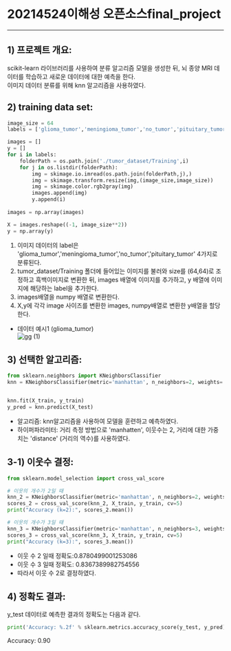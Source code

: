 # 20214524이해성 오픈소스final_project
___
## 1) 프로젝트 개요:
scikit-learn 라이브러리를 사용하여 분류 알고리즘 모델을 생성한 뒤, 뇌 종양 MRI 데이터를 학습하고 새로운 데이터에 대한 예측을 한다.  
이미지 데이터 분류를 위해 knn 알고리즘을 사용하였다. 


## 2) training data set:

```py
image_size = 64
labels = ['glioma_tumor','meningioma_tumor','no_tumor','pituitary_tumor']

images = []
y = []
for i in labels:
    folderPath = os.path.join('./tumor_dataset/Training',i)
    for j in os.listdir(folderPath):
        img = skimage.io.imread(os.path.join(folderPath,j),)
        img = skimage.transform.resize(img,(image_size,image_size))
        img = skimage.color.rgb2gray(img)
        images.append(img)
        y.append(i)
        
images = np.array(images)

X = images.reshape((-1, image_size**2))
y = np.array(y)
```


  
1. 이미지 데이터의 label은 'glioma_tumor','meningioma_tumor','no_tumor','pituitary_tumor' 4가지로 분류된다.
2. tumor_dataset/Training 폴더에 들어있는 이미지를 불러와 size를 (64,64)로 조정하고 흑백이미지로 변환한 뒤,  images 배열에 이미지를 추가하고, y 배열에 이미지에 해당하는 label을 추가한다.  
3. images배열을 numpy 배열로 변환한다.  
4. X,y에 각각 image 사이즈를 변환한 images, numpy배열로 변환한 y배열을 할당한다.  

- 데이터 예시1 (glioma_tumor)  
![gg (1)](https://github.com/haesung0110/20214524-final_project/assets/147023827/3efe9be3-542a-48d5-8d45-4c337cd23e59)



## 3) 선택한 알고리즘:

```py
from sklearn.neighbors import KNeighborsClassifier
knn = KNeighborsClassifier(metric='manhattan', n_neighbors=2, weights='distance',n_jobs=-1)


knn.fit(X_train, y_train)
y_pred = knn.predict(X_test)

```

* 알고리즘: knn알고리즘을 사용하여 모델을 훈련하고 예측하였다.
* 하이퍼파라미터: 거리 측정 방법으로 'manhatten', 이웃수는 2, 거리에 대한 가중치는 'distance' (거리의 역수)를 사용하였다.

## 3-1) 이웃수 결정:
```py
from sklearn.model_selection import cross_val_score

# 이웃의 개수가 2일 때
knn_2 = KNeighborsClassifier(metric='manhattan', n_neighbors=2, weights='distance',n_jobs=-1)
scores_2 = cross_val_score(knn_2, X_train, y_train, cv=5)
print("Accuracy (k=2):", scores_2.mean())

# 이웃의 개수가 3일 때
knn_3 = KNeighborsClassifier(metric='manhattan', n_neighbors=3, weights='distance',n_jobs=-1)
scores_3 = cross_val_score(knn_3, X_train, y_train, cv=5)
print("Accuracy (k=3):", scores_3.mean())

```
- 이웃 수 2 일때 정확도:0.8780499001253086  
- 이웃 수 3 일때 정확도: 0.8367389982754556  
- 따라서 이웃 수 2로 결정하였다.
  
## 4) 정확도 결과:
y_test 데이터로 예측한 결과의 정확도는 다음과 같다.  
```py
print('Accuracy: %.2f' % sklearn.metrics.accuracy_score(y_test, y_pred))
```
Accuracy: 0.90
  




